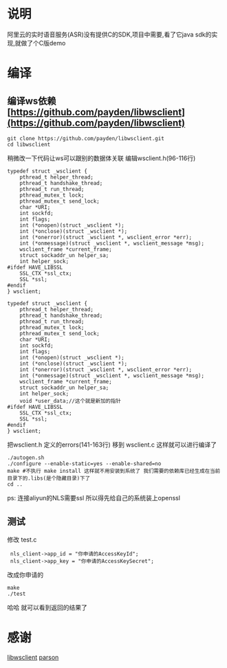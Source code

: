 # 说明

阿里云的实时语音服务(ASR)没有提供C的SDK,项目中需要,看了它java sdk的实现,就做了个C版demo

#  编译

## 编译ws依赖[https://github.com/payden/libwsclient](https://github.com/payden/libwsclient)

~~~
git clone https://github.com/payden/libwsclient.git
cd libwsclient
~~~

稍微改一下代码让ws可以跟别的数据体关联
编辑wsclient.h(96-116行)
~~~
typedef struct _wsclient {
    pthread_t helper_thread;
    pthread_t handshake_thread;
    pthread_t run_thread;
    pthread_mutex_t lock;
    pthread_mutex_t send_lock;
    char *URI;
    int sockfd;
    int flags;
    int (*onopen)(struct _wsclient *);
    int (*onclose)(struct _wsclient *);
    int (*onerror)(struct _wsclient *, wsclient_error *err);
    int (*onmessage)(struct _wsclient *, wsclient_message *msg);
    wsclient_frame *current_frame;
    struct sockaddr_un helper_sa;
    int helper_sock;
#ifdef HAVE_LIBSSL
    SSL_CTX *ssl_ctx;
    SSL *ssl;
#endif
} wsclient;
~~~

~~~
typedef struct _wsclient {
    pthread_t helper_thread;
    pthread_t handshake_thread;
    pthread_t run_thread;
    pthread_mutex_t lock;
    pthread_mutex_t send_lock;
    char *URI;
    int sockfd;
    int flags;
    int (*onopen)(struct _wsclient *);
    int (*onclose)(struct _wsclient *);
    int (*onerror)(struct _wsclient *, wsclient_error *err);
    int (*onmessage)(struct _wsclient *, wsclient_message *msg);
    wsclient_frame *current_frame;
    struct sockaddr_un helper_sa;
    int helper_sock;
    void *user_data;//这个就是新加的指针
#ifdef HAVE_LIBSSL
    SSL_CTX *ssl_ctx;
    SSL *ssl;
#endif
} wsclient;
~~~

把wsclient.h 定义的errors(141-163行) 移到 wsclient.c
这样就可以进行编译了

~~~
./autogen.sh
./configure --enable-static=yes --enable-shared=no
make #不执行 make install 这样就不用安装到系统了 我们需要的依赖库已经生成在当前目录下的.libs(是个隐藏目录)下了 
cd ..
~~~

ps: 连接aliyun的NLS需要ssl 所以得先给自己的系统装上openssl

## 测试

修改 test.c 

~~~
 nls_client->app_id = "你申请的AccessKeyId";
 nls_client->app_key = "你申请的AccessKeySecret";
~~~

改成你申请的

~~~
make
./test
~~~
哈哈 就可以看到返回的结果了

# 感谢

[libwsclient](https://github.com/payden/libwsclient)
[parson](https://github.com/kgabis/parson)


